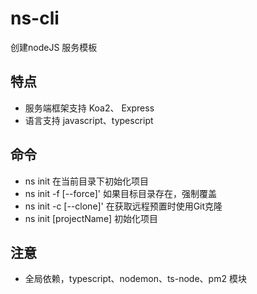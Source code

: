 # ns-cli
创建nodeJS 服务模板

## 特点
* 服务端框架支持 Koa2、 Express
* 语言支持 javascript、typescript


## 命令
*  ns init  在当前目录下初始化项目
*  ns init -f [--force]' 如果目标目录存在，强制覆盖
*  ns init -c [--clone]' 在获取远程预置时使用Git克隆
*  ns init [projectName] 初始化项目


## 注意
* 全局依赖，typescript、nodemon、ts-node、pm2 模块


